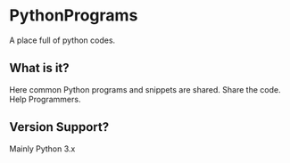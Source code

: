 # PythonPrograms
A place full of python codes.

## What is it?
Here common Python programs and snippets are shared.
Share the code.
Help Programmers.

## Version Support?
Mainly Python 3.x
